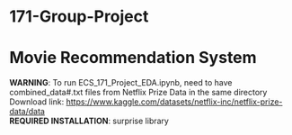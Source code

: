 # 171-Group-Project
# Movie Recommendation System

**WARNING**: To run ECS_171_Project_EDA.ipynb, need to have combined_data#.txt files from Netflix Prize Data in the same directory
<br>
Download link: https://www.kaggle.com/datasets/netflix-inc/netflix-prize-data/data
<br>
**REQUIRED INSTALLATION**: surprise library
